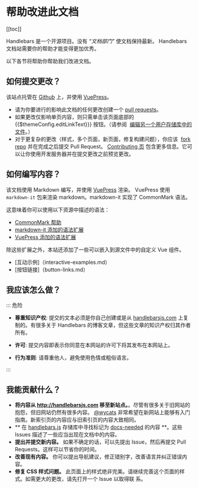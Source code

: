 # 帮助改进此文档

[[toc]]

Handlebars 是一个开源项目。没有 _“文档部门”_ 使文档保持最新。 Handlebars 文档站需要你的帮助才能变得更加优秀。

以下各节将帮助你帮助我们改进文档。

## 如何提交更改？

该站点托管在 [Github](https://github.com/handlebars-lang/docs) 上，并使用 [VuePress](https://v1.vuepress.vuejs.org/)。

- 请为你要进行的影响此文档的任何更改创建一个 [pull requests](https://help.github.com/en/articles/about-pull-requests)。
- 如果更改仅影响单页内容，则只需单击该页面底部的 {{$themeConfig.editLinkText}}} 按钮。（请参阅
   [编辑另一个用户存储库中的文件](https://help.github.com/en/articles/editing-files-in-another-users-repository)。）
- 对于更复杂的更改（样式，多个页面，新页面，修复构建问题），你应该
   [fork repo](https://help.github.com/en/articles/fork-a-repo) 并在完成之后提交 Pull Request。 [Contributing
  页][contributing-page-in-repo] 包含更多信息。它可以让你使用开发服务器并在提交更改之前预览更改。

## 如何编写内容？

该文档使用 Markdown 编写，并使用 [VuePress](https://v1.vuepress.vuejs.org/) 渲染。 VuePress 使用 `markdown-it` 包来渲染
markdown。markdown-it 实现了 CommonMark 语法。

这意味着你可以使用以下资源中描述的语法：

- [CommonMark 帮助](https://commonmark.org/help/)
- [markdown-it 添加的语法扩展](https://github.com/markdown-it/markdown-it#syntax-extensions)
- [VuePress 添加的语法扩展](https://v1.vuepress.vuejs.org/guide/markdown.html)

除这些扩展之外，本站还添加了一些可以嵌入到源文件中的自定义 Vue 组件。

- [互动示例]（interactive-examples.md）
- [按钮链接]（button-links.md）

## 我应该怎么做？

::: 危险

- **尊重知识产权**: 提交的文本必须是你自己创建或是从 [handlebarsjs.com](https://handlebarsjs.com) 上复制的。有很多关于
  Handlebars 的博客文章，但这些文章的知识产权归其作者所有。
- **许可**: 提交内容即表示你同意在本网站的许可下将其发布在本网站上。

- **行为准则**: 请尊重他人，避免使用色情或粗俗语言。

:::

## 我能贡献什么？

- **将内容从 http://handlebarsjs.com 移至新站点。**。尽管有很多关于旧网站的抱怨，但旧网站仍然有很多内容。
  [@wycats](https://github.com/wycats/) 非常希望在新网站上能够有入门指南。新索引页的内容应与旧索引页的内容大致相同。
- ** 在 [handlebars.js](https://github.com/wycats/handlebars.js) 存储库中寻找标记为
  [docs-needed](https://github.com/wycats/handlebars.js/issues?utf8=%E2%9C%93&q=is%3Aissue+label%3Adocs-needed+) 的内容
  **。这些 Issues 描述了一些应当出现在文档中的内容。
- **提出并提交新内容。** 如果不确定的话，可以先提出 Issue，然后再提交 Pull Requests。这样可以节省你的时间。
- **改善现有内容。** 你可以提出导航建议，修正错别字，改善语言并纠正错误内容。
- **修复 CSS 样式问题。** 此页面上的样式绝非完美。请继续完善这个页面的样式。如需更大的更改，请先打开一个 Issue 以取得联
  系。

[contributing-page-in-repo]: https://github.com/handlebars-lang/docs/blob/master/CONTRIBUTING.md
[all-features-example-raw]: https://raw.githubusercontent.com/handlebars-lang/docs/master/src/examples/all-features.md
